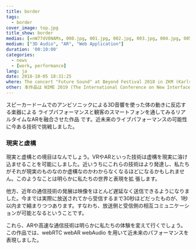 ```yaml
---
title: border
tags:
  - border
cover_image: top.jpg
title_show: border
medias: [=nW77dV8NAMs, 000.jpg, 001.jpg, 002.jpg, 003.jpg, 004.jpg, 005.jpg]
medium: ["3D Audio", "AR", "Web Application"]
duration: '00:10:00'
categories:
  - news
  - [work, performance]
lang: ja
date: 2018-10-05 18:31:25
where: The concert "Future Sound" at Beyond Festival 2018 in ZKM (Karlsruhe Art and Media Center)
other: 本作品は NIME 2019 (The International Conference on New Interfaces for Musical Expression)で報告されました。<br><a href="https://www.nime.org/proceedings/2019/nime2019_paper009.pdf">pdf</a>
---
```

スピーカードームでのアンビソニックによる3D音響を使った体の動きに反応する楽器による ライブパフォーマンスと観客のスマートフォンを通してみるリアルタイムなARを融合させた作品 です。近未来のライブパフォーマンスの可能性に今ある技術で挑戦しました。

### 現実と虚構
現実と虚構との境目はなんでしょう。VRやARといった技術は虚構を現実に溶け込ませることを可能にしました。近いうちにこれらの技術はより発達し、私たちがそれが現実のものなのか虚構なのかわからなくなるほどになるかもしれません。このようなことは明らかに私たちの世界と表現を拡 張します。

他方、近年の通信技術の発展は映像をほとんど遅延なく送信できるようになりました。今までは実際に放送されてから受信するまで30秒ほどだったものが、1秒以内まで縮まりつつあります。すなわち、放送側と受信側の相互コミュニケーションが可能となるということです。

これら、ARや高速な通信技術は明らかに私たちの体験を変えて行くでしょう。
この作品では、webRTC webAR webAudio を用いて近未来のパフォーマンスを表現しました。
<!--
# Tag Plugins
## Image
{% img [class names] /path/to/image [width] [height] "title text 'alt text'" %}

## Link
{% link text url [external] [title] %}

## YouTube
{% youtube video_id %}

## Vimeo
{% vimeo video_id [width] [height] %}

<!-- more -->
